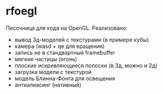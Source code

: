 # rfoegl
Песочница для кода на OpenGL.
Реализовано:
- вывод 3д-моделей с текстурами (в примере кубы)
- камера (wasd + qe для вращения)
- запись не в стандвартный framebuffer
- мягкие частицы (огонь)
- плоские искривляющиеся полоски (в 3д, можно и 2д)
- загрузка модели с текстурой
- модель Блинна-Фонга для освещения
- антиалиасинг (нативный)
